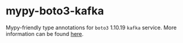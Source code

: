 # mypy-boto3-kafka

Mypy-friendly type annotations for `boto3` 1.10.19 `kafka` service.
More information can be found [here](https://github.com/vemel/mypy_boto3).